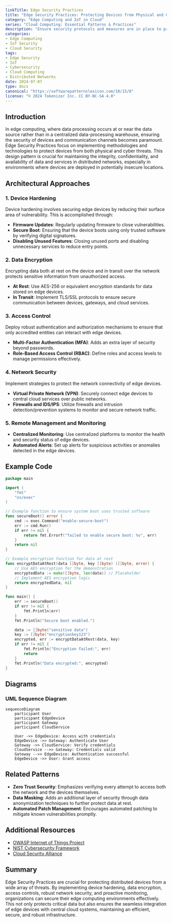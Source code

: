 ```yaml
---
linkTitle: Edge Security Practices
title: "Edge Security Practices: Protecting Devices from Physical and Cyber Threats"
category: "Edge Computing and IoT in Cloud"
series: "Cloud Computing: Essential Patterns & Practices"
description: "Ensure security protocols and measures are in place to protect edge devices against physical tampering, unauthorized access, and cyber threats, enhancing the overall integrity and security of distributed networks in edge computing environments."
categories:
- Edge Computing
- IoT Security
- Cloud Security
tags:
- Edge Security
- IoT
- Cybersecurity
- Cloud Computing
- Distributed Networks
date: 2024-07-07
type: docs
canonical: "https://softwarepatternslexicon.com/18/15/8"
license: "© 2024 Tokenizer Inc. CC BY-NC-SA 4.0"
---
```


## Introduction

In edge computing, where data processing occurs at or near the data source rather than in a centralized data-processing warehouse, ensuring the security of devices and communication channels becomes paramount. Edge Security Practices focus on implementing methodologies and technologies to protect devices from both physical and cyber threats. This design pattern is crucial for maintaining the integrity, confidentiality, and availability of data and services in distributed networks, especially in environments where devices are deployed in potentially insecure locations.

## Architectural Approaches

### 1. **Device Hardening**

Device hardening involves securing edge devices by reducing their surface area of vulnerability. This is accomplished through:

- **Firmware Updates**: Regularly updating firmware to close vulnerabilities.
- **Secure Boot**: Ensuring that the device boots using only trusted software by verifying digital signatures.
- **Disabling Unused Features**: Closing unused ports and disabling unnecessary services to reduce entry points.

### 2. **Data Encryption**

Encrypting data both at rest on the device and in transit over the network protects sensitive information from unauthorized access.

- **At Rest**: Use AES-256 or equivalent encryption standards for data stored on edge devices.
- **In Transit**: Implement TLS/SSL protocols to ensure secure communication between devices, gateways, and cloud services.

### 3. **Access Control**

Deploy robust authentication and authorization mechanisms to ensure that only accredited entities can interact with edge devices.

- **Multi-Factor Authentication (MFA)**: Adds an extra layer of security beyond passwords.
- **Role-Based Access Control (RBAC)**: Define roles and access levels to manage permissions effectively.

### 4. **Network Security**

Implement strategies to protect the network connectivity of edge devices.

- **Virtual Private Network (VPN)**: Securely connect edge devices to central cloud services over public networks.
- **Firewalls and IDS/IPS**: Utilize firewalls and intrusion detection/prevention systems to monitor and secure network traffic.

### 5. **Remote Management and Monitoring**

- **Centralized Monitoring**: Use centralized platforms to monitor the health and security status of edge devices.
- **Automated Alerts**: Set up alerts for suspicious activities or anomalies detected in the edge devices.

## Example Code

```go
package main

import (
	"fmt"
	"os/exec"
)

// Example function to ensure system boot uses trusted software
func secureBoot() error {
	cmd := exec.Command("enable-secure-boot")
	err := cmd.Run()
	if err != nil {
		return fmt.Errorf("failed to enable secure boot: %v", err)
	}
	return nil
}

// Example encryption function for data at rest
func encryptDataAtRest(data []byte, key []byte) ([]byte, error) {
	// Use AES encryption for the demonstration
	encryptedData := make([]byte, len(data)) // Placeholder
	// Implement AES encryption logic
	return encryptedData, nil
}

func main() {
	err := secureBoot()
	if err != nil {
		fmt.Println(err)
	}
	fmt.Println("Secure boot enabled.")

	data := []byte("sensitive data")
	key := []byte("encryptionkey123")
	encrypted, err := encryptDataAtRest(data, key)
	if err != nil {
		fmt.Println("Encryption failed:", err)
		return
	}
	fmt.Println("Data encrypted:", encrypted)
}
```

## Diagrams

### UML Sequence Diagram

```mermaid
sequenceDiagram
    participant User
    participant EdgeDevice
    participant Gateway
    participant CloudService

    User ->> EdgeDevice: Access with credentials
    EdgeDevice ->> Gateway: Authenticate User
    Gateway ->> CloudService: Verify credentials
    CloudService -->> Gateway: Credentials valid
    Gateway -->> EdgeDevice: Authentication successful
    EdgeDevice ->> User: Grant access
```

## Related Patterns

- **Zero Trust Security**: Emphasizes verifying every attempt to access both the network and the devices themselves.
- **Data Masking**: Adds an additional layer of security through data anonymization techniques to further protect data at rest.
- **Automated Patch Management**: Encourages automated patching to mitigate known vulnerabilities promptly.

## Additional Resources

- [OWASP Internet of Things Project](https://owasp.org/www-project-internet-of-things/)
- [NIST Cybersecurity Framework](https://www.nist.gov/cyberframework)
- [Cloud Security Alliance](https://cloudsecurityalliance.org/)

## Summary

Edge Security Practices are crucial for protecting distributed devices from a wide array of threats. By implementing device hardening, data encryption, access controls, robust network security, and proactive monitoring, organizations can secure their edge computing environments effectively. This not only protects critical data but also ensures the seamless integration of edge devices with central cloud systems, maintaining an efficient, secure, and robust infrastructure.
